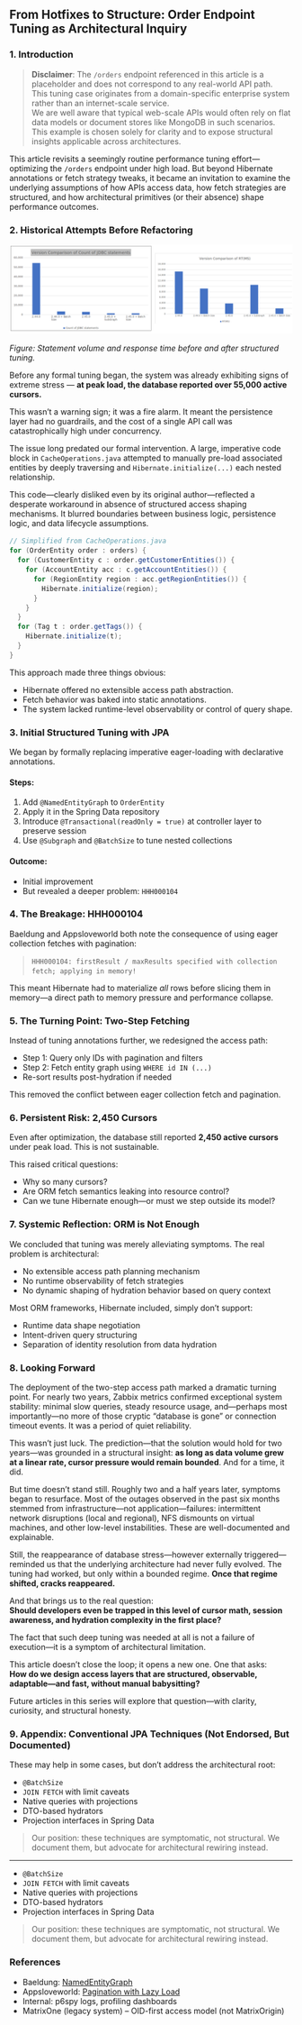 ## From Hotfixes to Structure: Order Endpoint Tuning as Architectural Inquiry

### 1. Introduction

> **Disclaimer**: The `/orders` endpoint referenced in this article is a placeholder and does not correspond to any real-world API path.\
> This tuning case originates from a domain-specific enterprise system rather than an internet-scale service.\
> We are well aware that typical web-scale APIs would often rely on flat data models or document stores like MongoDB in such scenarios.\
> This example is chosen solely for clarity and to expose structural insights applicable across architectures.

This article revisits a seemingly routine performance tuning effort—optimizing the `/orders` endpoint under high load. But beyond Hibernate annotations or fetch strategy tweaks, it became an invitation to examine the underlying assumptions of how APIs access data, how fetch strategies are structured, and how architectural primitives (or their absence) shape performance outcomes.

### 2. Historical Attempts Before Refactoring

![Version Comparison of JDBC statements and RT(ms)](../assets/jdbc-rt-comparison.png)

*Figure: Statement volume and response time before and after structured tuning.*

Before any formal tuning began, the system was already exhibiting signs of extreme stress — **at peak load, the database reported over 55,000 active cursors.**

This wasn’t a warning sign; it was a fire alarm. It meant the persistence layer had no guardrails, and the cost of a single API call was catastrophically high under concurrency.

The issue long predated our formal intervention. A large, imperative code block in `CacheOperations.java` attempted to manually pre-load associated entities by deeply traversing and `Hibernate.initialize(...)` each nested relationship.

This code—clearly disliked even by its original author—reflected a desperate workaround in absence of structured access shaping mechanisms. It blurred boundaries between business logic, persistence logic, and data lifecycle assumptions.

```java
// Simplified from CacheOperations.java
for (OrderEntity order : orders) {
  for (CustomerEntity c : order.getCustomerEntities()) {
    for (AccountEntity acc : c.getAccountEntities()) {
      for (RegionEntity region : acc.getRegionEntities()) {
        Hibernate.initialize(region);
      }
    }
  }
  for (Tag t : order.getTags()) {
    Hibernate.initialize(t);
  }
}
```

This approach made three things obvious:

- Hibernate offered no extensible access path abstraction.
- Fetch behavior was baked into static annotations.
- The system lacked runtime-level observability or control of query shape.

### 3. Initial Structured Tuning with JPA

We began by formally replacing imperative eager-loading with declarative annotations.

#### Steps:

1. Add `@NamedEntityGraph` to `OrderEntity`
2. Apply it in the Spring Data repository
3. Introduce `@Transactional(readOnly = true)` at controller layer to preserve session
4. Use `@Subgraph` and `@BatchSize` to tune nested collections

#### Outcome:

- Initial improvement
- But revealed a deeper problem: `HHH000104`

### 4. The Breakage: HHH000104

Baeldung and Appsloveworld both note the consequence of using eager collection fetches with pagination:

> `HHH000104: firstResult / maxResults specified with collection fetch; applying in memory!`

This meant Hibernate had to materialize *all* rows before slicing them in memory—a direct path to memory pressure and performance collapse.

### 5. The Turning Point: Two-Step Fetching

Instead of tuning annotations further, we redesigned the access path:

- Step 1: Query only IDs with pagination and filters
- Step 2: Fetch entity graph using `WHERE id IN (...)`
- Re-sort results post-hydration if needed

This removed the conflict between eager collection fetch and pagination.

### 6. Persistent Risk: 2,450 Cursors

Even after optimization, the database still reported **2,450 active cursors** under peak load. This is not sustainable.

This raised critical questions:

- Why so many cursors?
- Are ORM fetch semantics leaking into resource control?
- Can we tune Hibernate enough—or must we step outside its model?

### 7. Systemic Reflection: ORM is Not Enough

We concluded that tuning was merely alleviating symptoms. The real problem is architectural:

- No extensible access path planning mechanism
- No runtime observability of fetch strategies
- No dynamic shaping of hydration behavior based on query context

Most ORM frameworks, Hibernate included, simply don’t support:

- Runtime data shape negotiation
- Intent-driven query structuring
- Separation of identity resolution from data hydration

### 8. Looking Forward

The deployment of the two-step access path marked a dramatic turning point. For nearly two years, Zabbix metrics confirmed exceptional system stability: minimal slow queries, steady resource usage, and—perhaps most importantly—no more of those cryptic “database is gone” or connection timeout events. It was a period of quiet reliability.

This wasn’t just luck. The prediction—that the solution would hold for two years—was grounded in a structural insight: **as long as data volume grew at a linear rate, cursor pressure would remain bounded**. And for a time, it did.

But time doesn’t stand still. Roughly two and a half years later, symptoms began to resurface. Most of the outages observed in the past six months stemmed from infrastructure—not application—failures: intermittent network disruptions (local and regional), NFS dismounts on virtual machines, and other low-level instabilities. These are well-documented and explainable.

Still, the reappearance of database stress—however externally triggered—reminded us that the underlying architecture had never fully evolved. The tuning had worked, but only within a bounded regime. **Once that regime shifted, cracks reappeared.**

And that brings us to the real question:\
**Should developers even be trapped in this level of cursor math, session awareness, and hydration complexity in the first place?**

The fact that such deep tuning was needed at all is not a failure of execution—it is a symptom of architectural limitation.

This article doesn’t close the loop; it opens a new one. One that asks:\
**How do we design access layers that are structured, observable, adaptable—and fast, without manual babysitting?**

Future articles in this series will explore that question—with clarity, curiosity, and structural honesty.

### 9. Appendix: Conventional JPA Techniques (Not Endorsed, But Documented)

These may help in some cases, but don’t address the architectural root:

- `@BatchSize`
- `JOIN FETCH` with limit caveats
- Native queries with projections
- DTO-based hydrators
- Projection interfaces in Spring Data

> Our position: these techniques are symptomatic, not structural. We document them, but advocate for architectural rewiring instead.

---



- `@BatchSize`
- `JOIN FETCH` with limit caveats
- Native queries with projections
- DTO-based hydrators
- Projection interfaces in Spring Data

> Our position: these techniques are symptomatic, not structural. We document them, but advocate for architectural rewiring instead.

### References

- Baeldung: [NamedEntityGraph](https://www.baeldung.com/spring-data-jpa-named-entity-graphs)
- Appsloveworld: [Pagination with Lazy Load](https://www.appsloveworld.com/springboot/100/123/using-spring-data-jpa-entitygraph-with-lazy-load-mode-for-namedattributenode-fiel)
- Internal: p6spy logs, profiling dashboards
- MatrixOne (legacy system) – OID-first access model (not MatrixOrigin)

